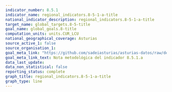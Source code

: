```yaml
---
indicator_number: 8.5.1
indicator_name: regional_indicators.8-5-1-a-title
national_indicator_description: regional_indicators.8-5-1-a-title
target_name: global_targets.8-5-title
goal_name: global_goals.8-title
computation_units: units.CUR_LCU
national_geographical_coverage: Asturias
source_active_1: false
source_organisation_1:  
goal_meta_link: "https://github.com/sadeiasturias/asturias-datos/raw/develop/downloads/methodology/8.5.1.a.pdf"
goal_meta_link_text: Nota metodológica del indicador 8.5.1.a
data_last_update:  
data_non_statistical: false
reporting_status: complete
graph_title: regional_indicators.8-5-1-a-title
graph_type: line
---
```

